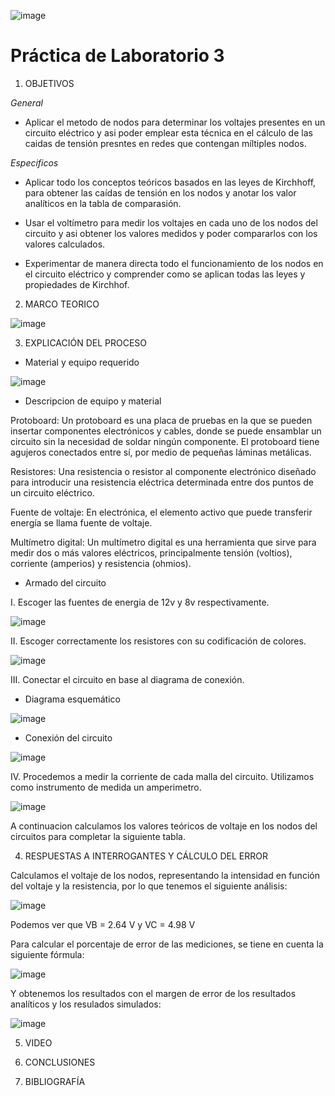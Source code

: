 ![image](https://user-images.githubusercontent.com/84390820/122505477-0afeae00-cfc2-11eb-92b3-0a3e618d0864.png)

# Práctica de Laboratorio 3 

1. OBJETIVOS

*General* 

- Aplicar el metodo de nodos para determinar los voltajes presentes en un circuito eléctrico y asi poder emplear esta técnica en el cálculo de las caidas de tensión presntes en redes que contengan míltiples nodos.

*Especificos*

- Aplicar todo los conceptos teóricos basados en las leyes de Kirchhoff, para obtener las caídas de tensión en los nodos y anotar los valor analíticos en la tabla de comparasión.

- Usar el voltímetro para medir los voltajes en cada uno de los nodos del circuito y asi obtener los valores medidos y poder compararlos con los valores calculados.

- Experimentar de manera directa todo el funcionamiento de los nodos en el circuito eléctrico y comprender como se aplican todas las leyes y propiedades de Kirchhof.

2. MARCO TEORICO

![image](https://user-images.githubusercontent.com/85137398/122514798-22459780-cfd2-11eb-9fdd-a107aeb27201.png)

3. EXPLICACIÓN DEL PROCESO

- Material y equipo requerido

![image](https://user-images.githubusercontent.com/85137398/122508558-c6761100-cfc7-11eb-8fd1-95a4f26370bb.png)

- Descripcion de equipo y material

Protoboard: Un protoboard es una placa de pruebas en la que se pueden insertar componentes electrónicos y cables, donde se puede ensamblar un circuito sin la necesidad de soldar ningún componente. El protoboard tiene agujeros conectados entre sí, por medio de pequeñas láminas metálicas.

Resistores: Una resistencia o resistor al componente electrónico diseñado para introducir una resistencia eléctrica determinada entre dos puntos de un circuito eléctrico.

Fuente de voltaje: En electrónica, el elemento activo que puede transferir energía se llama fuente de voltaje.

Multímetro digital: Un multímetro digital es una herramienta que sirve para medir dos o más valores eléctricos, principalmente tensión (voltios), corriente (amperios) y resistencia (ohmios).

- Armado del circuito

I. Escoger las fuentes de energia de 12v y 8v respectivamente.

![image](https://user-images.githubusercontent.com/85137398/122508940-76e41500-cfc8-11eb-9417-01fa16475eeb.png)

II. Escoger correctamente los resistores con su codificación de colores.

![image](https://user-images.githubusercontent.com/85137398/122509198-fd005b80-cfc8-11eb-84af-618f02b22205.png)

III. Conectar el circuito en base al diagrama de conexión.

- Diagrama esquemático

![image](https://user-images.githubusercontent.com/85137398/122508794-2e2c5c00-cfc8-11eb-9b19-3bc05257bdb7.png)

- Conexión del circuito

![image](https://user-images.githubusercontent.com/85137398/122508972-86fbf480-cfc8-11eb-8ed6-6510bb955542.png)

IV. Procedemos a medir la corriente de cada malla del circuito. Utilizamos como instrumento de medida un amperimetro.

![image](https://user-images.githubusercontent.com/85137398/122510145-b3b10b80-cfca-11eb-837c-e0837d1314a1.png)

A continuacion calculamos los valores teóricos de voltaje en los nodos del circuitos para completar la siguiente tabla.

4. RESPUESTAS A INTERROGANTES Y CÁLCULO DEL ERROR

Calculamos el voltaje de los nodos, representando la intensidad en función del voltaje y la resistencia, por lo que tenemos el siguiente análisis:

![image](https://user-images.githubusercontent.com/84390820/122517501-b7965b00-cfd5-11eb-8245-56bbd813973a.png)

Podemos ver que VB = 2.64 V y VC = 4.98 V

Para calcular el porcentaje de error de las mediciones, se tiene en cuenta la siguiente fórmula:

![image](https://user-images.githubusercontent.com/85137398/122509386-5072a980-cfc9-11eb-9ac6-47686205055b.png)

Y obtenemos los resultados con el margen de error de los resultados analíticos y los resulados simulados:

![image](https://user-images.githubusercontent.com/84390820/122518450-d34e3100-cfd6-11eb-803e-9c6612b5617e.png)


5. VIDEO

6. CONCLUSIONES

7. BIBLIOGRAFÍA
